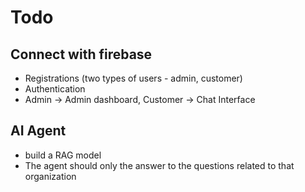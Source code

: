 # Todo

## Connect with firebase 
- Registrations (two types of users  - admin, customer)
- Authentication
- Admin -> Admin dashboard, Customer -> Chat Interface

## AI Agent
- build a RAG model
- The agent should only the answer to the questions related to that organization